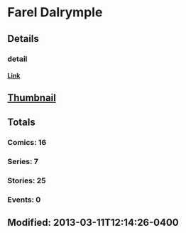 # Farel  Dalrymple 
## Details
### detail
#### [Link](http://marvel.com/comics/creators/5133/farel_dalrymple?utm_campaign=apiRef&utm_source=225578a89fc76f3d20fbffda5d17a88d)
## [Thumbnail](http://i.annihil.us/u/prod/marvel/i/mg/7/30/4bc395762cf79.jpg)
## Totals
### Comics: 16
### Series: 7
### Stories: 25
### Events: 0
## Modified: 2013-03-11T12:14:26-0400